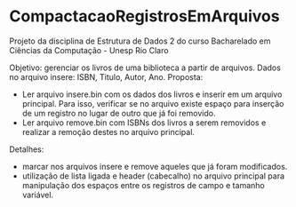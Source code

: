 # CompactacaoRegistrosEmArquivos
Projeto da disciplina de Estrutura de Dados 2 do curso Bacharelado em Ciências da Computação - Unesp Rio Claro

Objetivo: gerenciar os livros de uma biblioteca a partir de arquivos. Dados no arquivo insere: ISBN, Titulo, Autor, Ano.
Proposta: 
- Ler arquivo insere.bin com os dados dos livros e inserir em um arquivo principal.
Para isso, verificar se no arquivo existe espaço para inserção de um registro no lugar de outro que já foi removido.
- Ler arquivo remove.bin com ISBNs dos livros a serem removidos e realizar a remoção destes no arquivo principal.

Detalhes: 
- marcar nos arquivos insere e remove aqueles que já foram modificados.
- utilização de lista ligada e header (cabecalho) no arquivo principal para manipulação dos espaços entre os registros de campo e tamanho variável.
